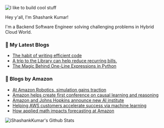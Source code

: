 ![I like to build cool stuff](https://res.cloudinary.com/dt8g3rhcy/image/upload/v1595929574/i_like_to_build_cool_shit._1_nzbwjh.png)

Hey y'all, I'm Shashank Kumar! 

I'm a Backend Software Engineer solving challenging problems in Hybrid Cloud World.

### 📕 My Latest Blogs
<!-- BLOG-POST-LIST:START -->
- [The habit of writing efficient code](https://medium.com/@ishashankkumar/the-habit-of-writing-efficient-code-153b05f04269?source=rss-d24dda280d5f------2)
- [A trip to the Library can help reduce recurring bills.](https://medium.com/swlh/a-trip-to-the-library-can-help-reduce-recurring-bills-23bca495cdf5?source=rss-d24dda280d5f------2)
- [The Magic Behind One-Line Expressions in Python](https://medium.com/swlh/the-magic-behind-one-line-expressions-in-python-816c10180c5c?source=rss-d24dda280d5f------2)
<!-- BLOG-POST-LIST:END -->

### 📕 Blogs by Amazon
<!-- AMAZON-BLOG-POST-LIST:START -->
- [At Amazon Robotics, simulation gains traction](https://www.amazon.science/latest-news/at-amazon-robotics-simulation-gains-traction)
- [Amazon helps create first conference on causal learning and reasoning](https://www.amazon.science/blog/amazon-helps-create-first-conference-on-causal-learning-and-reasoning)
- [Amazon and Johns Hopkins announce new AI institute](https://www.amazon.science/academic-engagements/amazon-and-johns-hopkins-announce-new-ai-institute)
- [Helping AWS customers accelerate success via machine learning](https://www.amazon.science/working-at-amazon/helping-aws-customers-accelerate-success-via-machine-learning)
- [How applied math impacts forecasting at Amazon](https://www.amazon.science/working-at-amazon/how-applied-math-impacts-forecasting-at-amazon)
<!-- AMAZON-BLOG-POST-LIST:END -->



<img align="center" alt="iShashankKumar's Github Stats" src="https://github-readme-stats.vercel.app/api?username=ishashankkumar&show_icons=true&hide_border=true" />
